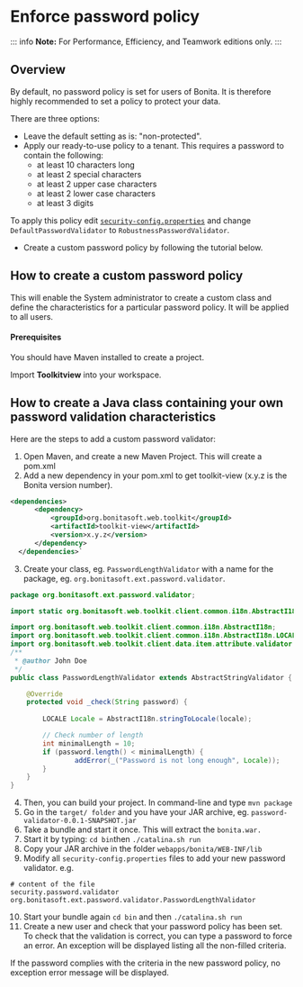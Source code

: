 # Enforce password policy

::: info
**Note:** For Performance, Efficiency, and Teamwork editions only.
:::

## Overview

By default, no password policy is set for users of Bonita. It is therefore highly recommended to set a policy to protect your data.

There are three options:

* Leave the default setting as is: "non-protected".
* Apply our ready-to-use policy to a tenant. This requires a password to contain the following:
  * at least 10 characters long
  * at least 2 special characters
  * at least 2 upper case characters
  * at least 2 lower case characters
  * at least 3 digits

To apply this policy edit [`security-config.properties`](Bonita_platform_setup.md) and change `DefaultPasswordValidator` to `RobustnessPasswordValidator`.
* Create a custom password policy by following the tutorial below.

## How to create a custom password policy

This will enable the System administrator to create a custom class and define the characteristics for a particular password policy.
It will be applied to all users.

#### Prerequisites

You should have Maven installed to create a project.

Import **Toolkitview** into your workspace.

## How to create a Java class containing your own password validation characteristics

Here are the steps to add a custom password validator: 

1. Open Maven, and create a new Maven Project. This will create a pom.xml
2. Add a new dependency in your pom.xml to get toolkit-view (x.y.z is the Bonita version number).
```xml
<dependencies>
      <dependency>
          <groupId>org.bonitasoft.web.toolkit</groupId>
          <artifactId>toolkit-view</artifactId>
          <version>x.y.z</version>
      </dependency>
  </dependencies>`
```

3. Create your class, eg. `PasswordLengthValidator` with a name for the package, eg. `org.bonitasoft.ext.password.validator`.

```java
package org.bonitasoft.ext.password.validator;

import static org.bonitasoft.web.toolkit.client.common.i18n.AbstractI18n._;

import org.bonitasoft.web.toolkit.client.common.i18n.AbstractI18n;
import org.bonitasoft.web.toolkit.client.common.i18n.AbstractI18n.LOCALE;
import org.bonitasoft.web.toolkit.client.data.item.attribute.validator.AbstractStringValidator;
/**
 * @author John Doe
 */
public class PasswordLengthValidator extends AbstractStringValidator {

    @Override
    protected void _check(String password) {
        
        LOCALE Locale = AbstractI18n.stringToLocale(locale);

        // Check number of length
        int minimalLength = 10;
        if (password.length() < minimalLength) {
                addError(_("Password is not long enough", Locale));
        }
    }
}
```

4. Then, you can build your project. In command-line and type `mvn package`
5. Go in the `target/ folder` and you have your JAR archive, eg. `password-validator-0.0.1-SNAPSHOT.jar`
6. Take a bundle and start it once. This will extract the `bonita.war.`
7. Start it by typing: `cd bin`then `./catalina.sh run`
8. Copy your JAR archive in the folder `webapps/bonita/WEB-INF/lib`
9. Modify all `security-config.properties` files to add your new password validator. e.g. 
```
# content of the file
security.password.validator org.bonitasoft.ext.password.validator.PasswordLengthValidator
```

10. Start your bundle again
`cd bin` and then `./catalina.sh run`
11. Create a new user and check that your password policy has been set. 
To check that the validation is correct, you can type a password to force an error. An exception will be displayed listing all the non-filled criteria.

If the password complies with the criteria in the new password policy, no exception error message will be displayed.
